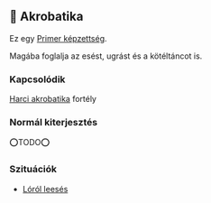 ## 🔵 Akrobatika

Ez egy [Primer képzettség](../015_primer_szekunder_ismeretek.md).

Magába foglalja az esést, ugrást és a kötéltáncot is.

### Kapcsolódik

[Harci akrobatika](../fortelyok.harci/harci_akrobatika.md) fortély

### Normál kiterjesztés

⭕TODO⭕

### Szituációk

- [Lóról leesés](../szituaciok/lorol_leeses.md)
